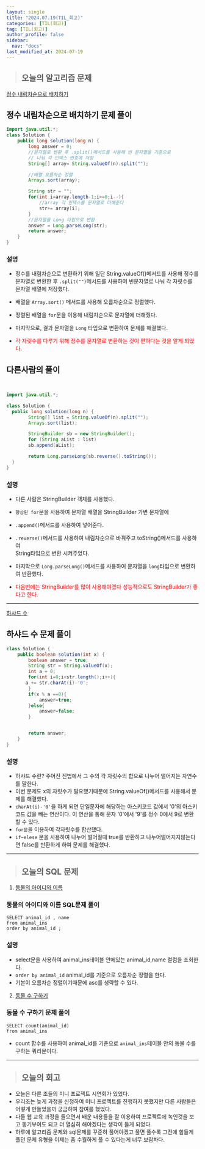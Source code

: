 ```yaml
---
layout: single
title: "2024.07.19(TIL_회고)"
categories: [TIL(회고)]
tag: [TIL(회고)]
author_profile: false
sidebar:
  nav: "docs"
last_modified_at: 2024-07-19
---
```


> ## 오늘의 알고리즘 문제

[정수 내림차순으로 배치하기](https://school.programmers.co.kr/learn/courses/30/lessons/12933)

## 정수 내림차순으로 배치하기 문제 풀이

```java
import java.util.*;
class Solution {
    public long solution(long n) {
        long answer = 0;
        //문자열로 변환 후 .split()메서드를 사용해 빈 문자열을 기준으로
        // 나눠 각 인덱스 번호에 저장
        String[] array= String.valueOf(n).split("");

        //배열 오름차순 정렬
        Arrays.sort(array);

        String str = "";
        for(int i=array.length-1;i>=0;i--){
            //array 각 인덱스를 문자열로 더해준다
            str+= array[i];
        }
        //문자열을 Long 타입으로 변환
        answer = Long.parseLong(str);
        return answer;
    }
}
```

### 설명

- 정수를 내림차순으로 변환하기 위해 일단 String.valueOf()메서드를 사용해 정수를 문자열로 변환한 후 `.split("")`메서드를 사용하여 빈문자열로 나눠 각 자릿수를 문자열 배열에 저장했다.
- 배열을 `Array.sort()` 메서드를 사용해 오름차순으로 정렬했다.
- 정렬된 배열을 `for`문을 이용해 내림차순으로 문자열에 더해줬다.
- 마지막으로, 결과 문자열을 `Long` 타입으로 변환하여 문제를 해결했다.

- <span style="color:red;">각 자릿수를 다루기 위해 정수를 문자열로 변환하는 것이 편하다는 것을 알게 되었다.</span>

## 다른사람의 풀이

```java


import java.util.*;

class Solution {
  public long solution(long n) {
        String[] list = String.valueOf(n).split("");
        Arrays.sort(list);

        StringBuilder sb = new StringBuilder();
        for (String aList : list)
        sb.append(aList);

        return Long.parseLong(sb.reverse().toString());
  }
}
```

### 설명

- 다른 사람은 StringBuilder 객체를 사용했다.
- `향상된 for`문을 사용하여 문자열 배열을 StringBuilder 가변 문자열에
- `.append()`메서드를 사용하여 넣어준다.
- `.reverse()`메서드를 사용하여 내림차순으로 바꿔주고 toString()메서드를 사용하여<br>String타입으로 변환 시켜주었다.
- 마지막으로 `Long.parseLong()`메서드를 사용하여 문자열을 `long`타입으로 변환하여 반환했다.

- <span style="color:red;">다음번에는 StringBuilder를 많이 사용해야겠다 성능적으로도 StringBuilder가 좋다고 한다.</span>

<hr>

[하샤드 수](https://school.programmers.co.kr/learn/courses/30/lessons/12947)

## 하샤드 수 문제 풀이

```java
class Solution {
    public boolean solution(int x) {
        boolean answer = true;
        String str = String.valueOf(x);
        int a = 0;
        for(int i=0;i<str.length();i++){
       a += str.charAt(i)-'0';
        }
        if(x % a ==0){
            answer=true;
        }else{
            answer=false;
        }


        return answer;
    }
}
```

### 설명

- 하샤드 수란? 주어진 진법에서 그 수의 각 자릿수의 합으로 나누어 떨어지는 자연수를 말한다.
- 이번 문제도 x의 자릿수가 필요했기때문에 String.valueOf()메서드를 사용해서 문제를 해결했다.
- `charAt(i)-'0'`을 하게 되면 단일문자에 해당하는 아스키코드 값에서 '0'의 아스키코드 값을 빼는 연산이다. 이 연산을 통해 문자 '0'에서 '9'를 정수 0에서 9로 변환 할 수 있다.
- `for문`을 이용하여 각자릿수를 합산했다.
- `if~elese` 문을 사용하여 나누어 떨어질때 true를 반환하고 나누어떨어지지않는다면 false를 반환하게 하여 문제를 해결했다.

<hr>

> ## 오늘의 SQL 문제

1. [동물의 아이디와 이름](https://school.programmers.co.kr/learn/courses/30/lessons/59403)

### 동물의 아이디와 이름 SQL문제 풀이

```mysql
SELECT animal_id , name
from animal_ins
order by animal_id ;
```

### 설명

- select문을 사용하여 animal_ins테이블 안에있는 animal_id,name 컬럼을 조회한다.
- `order by animal_id` animal_id를 기준으로 오름차순 정렬을 한다.
- 기본이 오름차순 정렬이기때문에 asc를 생략할 수 있다.

2. [동물 수 구하기](https://school.programmers.co.kr/learn/courses/30/lessons/59406)

### 동물 수 구하기 문제 풀이

```mysql
SELECT count(animal_id)
from animal_ins
```

- count 함수를 사용하여 animal_id를 기준으로 `animal_ins`테이블 안의 동물 수를 구하는 쿼리문이다.

<hr>

> ## 오늘의 회고

- 오늘은 다른 조들의 미니 프로젝트 시연회가 있었다.
- 우리조는 늦게 과정을 신청하여 미니 프로젝트를 진행하지 못했지만 다른 사람들은 어떻게 만들었을까 궁금하여 참여를 했었다.
- 다들 웹 교육 과정을 들으면서 배운 내용들을 잘 이용하여 프로젝트에 녹인것을 보고 동기부여도 되고 더 열심히 해야겠다는 생각이 들게 되었다.
- 하루에 알고리즘 문제와 sql문제를 꾸준히 풀어야겠고 풀면 풀수록 그전에 힘들게 풀던 문제 유형을 이제는 좀 수월하게 풀 수 있다는게 너무 보람차다.
